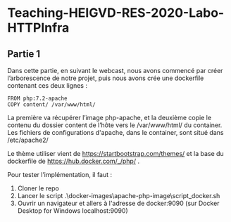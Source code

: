 # Teaching-HEIGVD-RES-2020-Labo-HTTPInfra

## Partie 1

Dans cette partie, en suivant le webcast, nous avons commencé par créer l’arborescence de notre projet, puis nous avons crée une dockerfile contenant ces deux lignes :

    FROM php:7.2-apache
    COPY content/ /var/www/html/

La première va récupérer l’image php-apache, et la deuxième copie le contenu du dossier content de l’hôte vers le /var/www/html/ du container.
Les fichiers de configurations d'apache, dans le container, sont situé dans /etc/apache2/

Le thème utiliser vient de https://startbootstrap.com/themes/ et la base du dockerfile de https://hub.docker.com/_/php/ .

Pour tester l’implémentation, il faut :
1) Cloner le repo
2) Lancer le script .\docker-images\apache-php-image\script_docker.sh
3) Ouvrir un navigateur et allers à l'adresse de docker:9090 (sur Docker Desktop for Windows localhost:9090)
